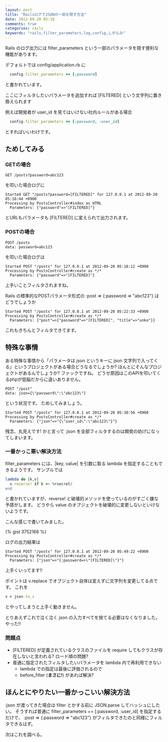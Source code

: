 ```yaml
---
layout: post
title: "RailsログでJSONの一部を隠す方法"
date: 2012-09-20 05:10
comments: true
categories: rails
keywords: "rails,filter_parameters,log,config,しがらみ"
---
```


Rails のログ出力には filter_parameters という一部のパラメータを隠す便利な機能があります。

デフォルトでは config/application.rb に
```ruby
  config.filter_parameters += [:password]
```
と書かれています。

ここにフィルタしたいパラメータを追加すれば [FILTERED] という文字列に置き換えられます

例えば開発者が user_id を見てはいけない社内ルールがある場合
```ruby
  config.filter_parameters += [:password, :user_id]
```
とすればいいわけです。

## ためしてみる

### GETの場合

    GET /posts?password=abc123

を叩いた場合ログに

    Started GET "/posts?password=[FILTERED]" for 127.0.0.1 at 2012-09-20 05:16:44 +0900
    Processing by PostsController#index as HTML
      Parameters: {"password"=>"[FILTERED]"}

とURLもパラメータも [FILTERED] に変えられて出力されます。


### POSTの場合

    POST /posts
    data: password=abc123

を叩いた場合ログは

    Started POST "/posts" for 127.0.0.1 at 2012-09-20 05:18:12 +0900
    Processing by PostsController#create as */*
      Parameters: {"password"=>"[FILTERED]"}

上手いことフィルタされますね。

Rails の標準的なPOSTパラメータ形式の :post => {:password => "abc123"} はどうでしょうか

    Started POST "/posts" for 127.0.0.1 at 2012-09-20 05:22:33 +0900
    Processing by PostsController#create as */*
      Parameters: {"post"=>{"password"=>"[FILTERED]", "title"=>"unko"}}

これもきちんとフィルタできてます。

## 特殊な事情

ある特殊な事情から「パラメータは json というキーに json 文字列で入ってくる」というプロジェクトがある場合どうなるでしょうか?
ほんとにそんなプロジェクトがあるんでしょうか? ファックですね。
どうせ原因はこのAPIを叩いてくるphpが低脳だからに違いありません。

    POST "/post"
    data: json={\"password\":\"abc123\"}

という状況です。 ためしてみましょう。

    Started POST "/posts" for 127.0.0.1 at 2012-09-20 05:30:56 +0900
    Processing by PostsController#create as */*
      Parameters: {"json"=>"{\"user_id\":\"abc123\"}"}

残念、丸見えです! かと言って :json を全部フィルタするのは開発の妨げになってしまいます。

### 一番かっこ悪い解決方法

filter_parameters には、|key, value| を引数に取る lambda を指定することもできるようです。
サンプルでは
```ruby
lambda do |k,v|
  v.reverse! if k =~ %rsecret/
end
```
と書かれていますが、reverse! と破壊的メソッドを使っているのがすごく嫌な予感がします。
どうやら value のオブジェクトを破壊的に変更しないといけないようです。

こんな感じで書いてみました。

{% gist 3752166 %}

ログの出力結果は

    Started POST "/posts" for 127.0.0.1 at 2012-09-20 05:49:22 +0900
    Processing by PostsController#create as */*
      Parameters: {"json"=>"{:password=>\"[FILTERED]\"}"}

上手くいってます!!

ポイントは v.replace でオブジェクト自体は変えずに文字列を変更してる点です。
これを
```ruby
v = json.to_s
```
とやってしまうと上手く動きません。

とりあえずこれで泣く泣く json の入力すべてを捨てる必要はなくなりました。 やった!!

### 問題点

- [FILTERED] が定義されているクラスのファイルを require してもクラスが存在しないと言われる? ロード順の問題?
- 普通に指定されたフィルタしたいパラメータを lambda 内で再利用できない
  - lambda での指定は最後に評価されるので
  - before_filter (**まさに!**) があれば解決?

## ほんとにやりたい一番かっこいい解決方法

:json が渡ってきた場合は filter とかする前に JSON.parse してハッシュにしたい。
そうすれば普通に filter_parameters += [:password, :user_id] を指定するだけで、
:post => {:password => "abc123"} がフィルタできたのと同様にフィルタできるはず。

次はこれを調べる。
